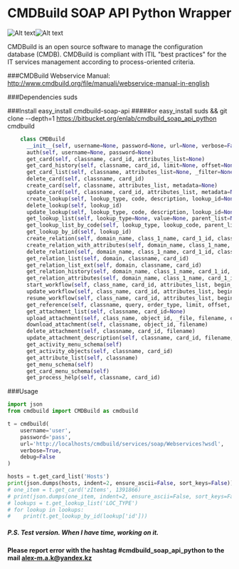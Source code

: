 # CMDBuild SOAP API Python Wrapper
![Alt text](http://www.cmdbuild.org/logo.png)![Alt text](https://www.python.org/static/opengraph-icon-200x200.png)

CMDBuild is an open source software to manage the configuration database (CMDB).
CMDBuild is compliant with ITIL "best practices" for the IT services management according to process-oriented criteria.

###CMDBuild Webservice Manual:
	 http://www.cmdbuild.org/file/manuali/webservice-manual-in-english
   
###Dependencies
	suds
   
###Install
	easy_install cmdbuild-soap-api
#####or 
	easy_install suds && git clone --depth=1 https://bitbucket.org/enlab/cmdbuild_soap_api_python cmdbuild
   
```python
    class CMDBuild
      __init__(self, username=None, password=None, url=None, verbose=False, debug=False)
      auth(self, username=None, password=None)
      get_card(self, classname, card_id, attributes_list=None)
      get_card_history(self, classname, card_id, limit=None, offset=None)
      get_card_list(self, classname, attributes_list=None, _filter=None, filter_sq_operator=None, order_type=None, limit=None, offset=None, full_text_query=None, cql_query=None, cql_query_parameters=None)
      delete_card(self, classname, card_id)
      create_card(self, classname, attributes_list, metadata=None)
      update_card(self, classname, card_id, attributes_list, metadata=None, begin_date=None)
      create_lookup(self, lookup_type, code, description, lookup_id=None, notes=None, parent_id=None, position=None)
      delete_lookup(self, lookup_id)
      update_lookup(self, lookup_type, code, description, lookup_id=None, notes=None, parent_id=None, position=None)
      get_lookup_list(self, lookup_type=None, value=None, parent_list=None)
      get_lookup_list_by_code(self, lookup_type, lookup_code, parent_list)
      get_lookup_by_id(self, lookup_id)
      create_relation(self, domain_name, class_1_name, card_1_id, class_2_name, card_2_id, status, begin_date, end_date)
      create_relation_with_attributes(self, domain_name, class_1_name, card_1_id, class_2_name, card_2_id, status, begin_date, end_date, attributes_list)
      delete_relation(self, domain_name, class_1_name, card_1_id, class_2_name, card_2_id, status, begin_date, end_date)
      get_relation_list(self, domain, classname, card_id)
      get_relation_list_ext(self, domain, classname, card_id)
      get_relation_history(self, domain_name, class_1_name, card_1_id, class_2_name, card_2_id, status, begin_date, end_date)
      get_relation_attributes(self, domain_name, class_1_name, card_1_id, class_2_name, card_2_id, status, begin_date, end_date)
      start_workflow(self, class_name, card_id, attributes_list, begin_date, user, complete_task)
      update_workflow(self, class_name, card_id, attributes_list, begin_date, user, complete_task)
      resume_workflow(self, class_name, card_id, attributes_list, begin_date, user, complete_task)
      get_reference(self, classname, query, order_type, limit, offset, full_text_query)
      get_attachment_list(self, classname, card_id=None)
      upload_attachment(self, class_name, object_id, _file, filename, category, description)
      download_attachment(self, classname, object_id, filename)
      delete_attachment(self, classname, card_id, filename)
      update_attachment_description(self, classname, card_id, filename, description)
      get_activity_menu_schema(self)
      get_activity_objects(self, classname, card_id)
      get_attribute_list(self, classname)
      get_menu_schema(self)
      get_card_menu_schema(self)
      get_process_help(self, classname, card_id)
```

###Usage
```python
import json
from cmdbuild import CMDBuild as cmdbuild

t = cmdbuild(
    username='user',
    password='pass',
    url='http://localhosts/cmdbuild/services/soap/Webservices?wsdl',
    verbose=True,
    debug=False
)

hosts = t.get_card_list('Hosts')
print(json.dumps(hosts, indent=2, ensure_ascii=False, sort_keys=False))
# one_item = t.get_card('zItems', 1391866)
# print(json.dumps(one_item, indent=2, ensure_ascii=False, sort_keys=False))
# lookups = t.get_lookup_list('LOC_TYPE')
# for lookup in lookups:
#    print(t.get_lookup_by_id(lookup['id']))
```

##### P.S. Test version. When I have time, working on it.

#### Please report error with the hashtag **#cmdbuild_soap_api_python** to the mail <alex-m.a.k@yandex.kz>

